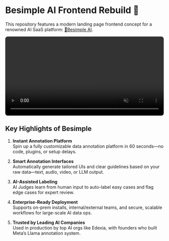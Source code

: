 # Besimple AI Frontend Rebuild 🍊

This repository features a modern landing page frontend concept for a renowned AI SaaS platform: [🍊Besimple AI](https://besimple.ai/).

<video autoplay loop muted playsinline width="100%" style="border-radius: 8px;">
  <source src="https://github.com/user-attachments/assets/5cc8961b-d2d0-41a6-ae71-3161d3b2d408" type="video/webm">
  Your browser does not support the video tag.
</video>

## Key Highlights of Besimple

1. **Instant Annotation Platform**  
   Spin up a fully customizable data annotation platform in 60 seconds—no code, plugins, or setup delays.

2. **Smart Annotation Interfaces**  
   Automatically generate tailored UIs and clear guidelines based on your raw data—text, audio, video, or LLM output.

3. **AI-Assisted Labeling**  
   AI Judges learn from human input to auto-label easy cases and flag edge cases for expert review.

4. **Enterprise-Ready Deployment**  
   Supports on-prem installs, internal/external teams, and secure, scalable workflows for large-scale AI data ops.

5. **Trusted by Leading AI Companies**  
   Used in production by top AI orgs like Edexia, with founders who built Meta’s Llama annotation system.
